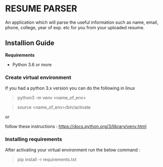 # RESUME PARSER

An application which will parse the useful information such as name, email, phone, college, year of exp. etc for you from your uploaded resume.


## Installion Guide

**Requirements**

* Python 3.6 or more

### Create virtual environment

If you had a python 3.x version you can do the following in linux

> python3 -m venv <name_of_env>

> source <name_of_env>/bin/activate

or

follow these instructions : https://docs.python.org/3/library/venv.html

### Installing requirements
After activating your virtual environment run the below command :

> pip install -r requirements.txt
